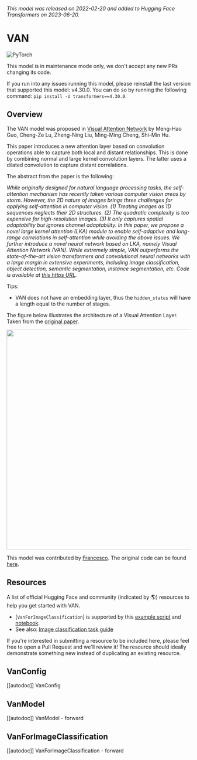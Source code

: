 <!--Copyright 2022 The HuggingFace Team. All rights reserved.

Licensed under the Apache License, Version 2.0 (the "License"); you may not use this file except in compliance with
the License. You may obtain a copy of the License at

http://www.apache.org/licenses/LICENSE-2.0

Unless required by applicable law or agreed to in writing, software distributed under the License is distributed on
an "AS IS" BASIS, WITHOUT WARRANTIES OR CONDITIONS OF ANY KIND, either express or implied. See the License for the
specific language governing permissions and limitations under the License.

⚠️ Note that this file is in Markdown but contain specific syntax for our doc-builder (similar to MDX) that may not be
rendered properly in your Markdown viewer.

-->
*This model was released on 2022-02-20 and added to Hugging Face Transformers on 2023-06-20.*

# VAN

<div class="flex flex-wrap space-x-1">
<img alt="PyTorch" src="https://img.shields.io/badge/PyTorch-DE3412?style=flat&logo=pytorch&logoColor=white">
</div>

<Tip warning={true}>

This model is in maintenance mode only, we don't accept any new PRs changing its code.

If you run into any issues running this model, please reinstall the last version that supported this model: v4.30.0.
You can do so by running the following command: `pip install -U transformers==4.30.0`.

</Tip>

## Overview

The VAN model was proposed in [Visual Attention Network](https://huggingface.co/papers/2202.09741) by Meng-Hao Guo, Cheng-Ze Lu, Zheng-Ning Liu, Ming-Ming Cheng, Shi-Min Hu.

This paper introduces a new attention layer based on convolution operations able to capture both local and distant relationships. This is done by combining normal and large kernel convolution layers. The latter uses a dilated convolution to capture distant correlations.

The abstract from the paper is the following:

*While originally designed for natural language processing tasks, the self-attention mechanism has recently taken various computer vision areas by storm. However, the 2D nature of images brings three challenges for applying self-attention in computer vision. (1) Treating images as 1D sequences neglects their 2D structures. (2) The quadratic complexity is too expensive for high-resolution images. (3) It only captures spatial adaptability but ignores channel adaptability. In this paper, we propose a novel large kernel attention (LKA) module to enable self-adaptive and long-range correlations in self-attention while avoiding the above issues. We further introduce a novel neural network based on LKA, namely Visual Attention Network (VAN). While extremely simple, VAN outperforms the state-of-the-art vision transformers and convolutional neural networks with a large margin in extensive experiments, including image classification, object detection, semantic segmentation, instance segmentation, etc. Code is available at [this https URL](https://github.com/Visual-Attention-Network/VAN-Classification).*

Tips:

- VAN does not have an embedding layer, thus the `hidden_states` will have a length equal to the number of stages.

The figure below illustrates the architecture of a Visual Attention Layer. Taken from the [original paper](https://huggingface.co/papers/2202.09741).

<img width="600" src="https://huggingface.co/datasets/huggingface/documentation-images/resolve/main/van_architecture.png"/>

This model was contributed by [Francesco](https://huggingface.co/Francesco). The original code can be found [here](https://github.com/Visual-Attention-Network/VAN-Classification).

## Resources

A list of official Hugging Face and community (indicated by 🌎) resources to help you get started with VAN.

<PipelineTag pipeline="image-classification"/>

- [`VanForImageClassification`] is supported by this [example script](https://github.com/huggingface/transformers/tree/main/examples/pytorch/image-classification) and [notebook](https://colab.research.google.com/github/huggingface/notebooks/blob/main/examples/image_classification.ipynb).
- See also: [Image classification task guide](../tasks/image_classification)

If you're interested in submitting a resource to be included here, please feel free to open a Pull Request and we'll review it! The resource should ideally demonstrate something new instead of duplicating an existing resource.

## VanConfig

[[autodoc]] VanConfig

## VanModel

[[autodoc]] VanModel
    - forward

## VanForImageClassification

[[autodoc]] VanForImageClassification
    - forward
